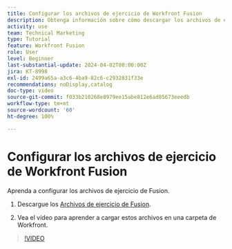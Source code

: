 ```yaml
---
title: Configurar los archivos de ejercicio de Workfront Fusion
description: Obtenga información sobre cómo descargar los archivos de ejercicios y cargarlos en una carpeta de Workfront en  [!DNL Adobe Workfront Fusion].
activity: use
team: Technical Marketing
type: Tutorial
feature: Workfront Fusion
role: User
level: Beginner
last-substantial-update: 2024-04-02T00:00:00Z
jira: KT-8998
exl-id: 2499a65a-a3c6-4ba9-82c6-c2932831f33e
recommendations: noDisplay,catalog
doc-type: video
source-git-commit: f033b210268e8979ee15abe812e6ad85673eeedb
workflow-type: tm+mt
source-wordcount: '60'
ht-degree: 100%

---
```


# Configurar los archivos de ejercicio de Workfront Fusion

Aprenda a configurar los archivos de ejercicio de Fusion.

1. Descargue los [Archivos de ejercicio de Fusion](/help/assets/fusion-exercise-files.zip).

1. Vea el vídeo para aprender a cargar estos archivos en una carpeta de Workfront.

>[!VIDEO](https://video.tv.adobe.com/v/335258/?quality=12&learn=on)
